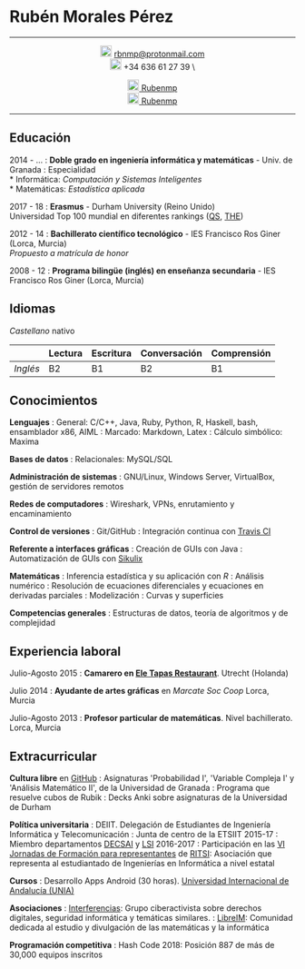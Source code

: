 Rubén Morales Pérez
===================


-----------------

<div style="text-align: center">

<img src="http://freevector.co/wp-content/uploads/2014/06/53726-new-email-interface-symbol-of-closed-envelope-back.png" style="width: 20px;"/> rbnmp@protonmail.com \
<img src="https://image.freepik.com/free-icon/auricular-phone-symbol-in-a-circle_318-50200.jpg" style="width: 20px;"/>  +34 636 61 27 39 \

[<img src="https://image.flaticon.com/icons/svg/25/25231.svg" style="width: 20px;"/> Rubenmp](https://github.com/Rubenmp/) \
[<img src="http://www.theredbrickroad.com/wp-content/uploads/2017/05/linkedin-logo-copy.png" style="width: 20px;"/> Rubenmp](www.linkedin.com/in/rubén-morales-pérez)
</div>

-----------------


[comment]: <> ( Interés por la resolución de problemas de forma teórica y su posible automatización. En la inteligencia artificial las matemáticas ayudan a la abstracción y la informática a la comprobación y medición empírica )


Educación
----------

2014 - ...
:   **Doble grado en ingeniería informática y matemáticas** - Univ. de Granada
:    Especialidad\
       * Informática: *Computación y Sistemas Inteligentes*\
       * Matemáticas: *Estadística aplicada*

2017 - 18
:   **Erasmus** - Durham University (Reino Unido)\
    Universidad Top 100 mundial en diferentes rankings ([QS](https://www.topuniversities.com/university-rankings/world-university-rankings/2018), [THE](https://www.timeshighereducation.com/world-university-rankings/2018/world-ranking#!/page/0/length/25/name/Durham/sort_by/rank/sort_order/asc/cols/stats))

2012 - 14
:   **Bachillerato científico tecnológico** - IES Francisco Ros Giner (Lorca, Murcia)\
    *Propuesto a matrícula de honor*

2008 - 12
:   **Programa bilingüe (inglés) en enseñanza secundaria** - IES Francisco Ros Giner (Lorca, Murcia)



Idiomas
---------
*Castellano* nativo

|         	| Lectura 	| Escritura 	| Conversación 	| Comprensión 	|
|---------	|---------	|-----------	|--------------	|-------------	|
| *Inglés*  | B2      	| B1        	| B2           	| B1          	|



Conocimientos
-------------
**Lenguajes**
:   General: C/C++, Java, Ruby, Python, R, Haskell, bash, ensamblador x86, AIML
:   Marcado: Markdown, Latex
:   Cálculo simbólico: Maxima

**Bases de datos**
:   Relacionales: MySQL/SQL

**Administración de sistemas**
:   GNU/Linux, Windows Server, VirtualBox, gestión de servidores remotos

**Redes de computadores**
:   Wireshark, VPNs, enrutamiento y encaminamiento  

**Control de versiones**
:   Git/GitHub
:   Integración continua con [Travis CI](https://travis-ci.com/)

**Referente a interfaces gráficas**
:   Creación de GUIs con Java
:   Automatización de GUIs con [Sikulix](https://github.com/Rubenmp/Charla-SikuliX)

**Matemáticas**
:   Inferencia estadística y su aplicación con *R*
:   Análisis numérico
:   Resolución de ecuaciones diferenciales y ecuaciones en derivadas parciales
:   Modelización
:   Curvas y superficies

**Competencias generales**
:   Estructuras de datos, teoría de algoritmos y de complejidad



Experiencia laboral
-------------------

Julio-Agosto 2015
:   **Camarero en [Ele Tapas Restaurant](http://www.eletapas.nl/)**. Utrecht (Holanda)

Julio 2014
:   **Ayudante de artes gráficas** en *Marcate Soc Coop* Lorca, Murcia

Julio-Agosto 2013
:   **Profesor particular de matemáticas**. Nivel bachillerato. Lorca, Murcia



Extracurricular
---------------

**Cultura libre** en [GitHub](https://github.com/Rubenmp)
:   Asignaturas 'Probabilidad I', 'Variable Compleja I' y 'Análisis Matemático II', de la Universidad de Granada
:   Programa que resuelve cubos de Rubik
:   Decks Anki sobre asignaturas de la Universidad de Durham

**Política universitaria**
:   DEIIT. Delegación de Estudiantes de Ingeniería Informática y Telecomunicación
:   Junta de centro de la ETSIIT 2015-17
:   Miembro departamentos [DECSAI](http://decsai.ugr.es/) y [LSI](https://lsi.ugr.es/lsi/) 2016-2017
:   Participación en las [VI Jornadas de Formación para representantes](http://ritsi.org/noticias/vi-jornadas-de-formacion/) de [RITSI](http://ritsi.org/): Asociación que representa al estudiantado de Ingenierías en Informática a nivel estatal

**Cursos**
:   Desarrollo Apps Android (30 horas). [Universidad Internacional de Andalucía (UNIA)](https://www.unia.es/servicio-de-comunicacion-e-informacion/prensa-uniatv/category/cursos-de-verano-unia/4)

**Asociaciones**
:   [Interferencias](https://interferencias.tech/): Grupo ciberactivista sobre derechos digitales, seguridad informática y temáticas similares.
:   [LibreIM](https://libreim.github.io/): Comunidad dedicada al estudio y divulgación de las matemáticas y la informática

**Programación competitiva**
:   Hash Code 2018: Posición 887 de más de 30,000 equipos inscritos
